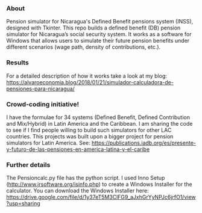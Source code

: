 ### About
Pension simulator for Nicaragua's Defined Benefit pensions system (INSS), designed with Tkinter. 
This repo builds a defined benefit (DB) pension simulator for Nicaragua’s social security system. It works as a software for Windows that allows users to simulate their future pension benefits under different scenarios (wage path, density of contributions, etc.). 

### Results
For a detailed description of how it works take a look at my blog:
https://alvaroeconomia.blog/2018/01/21/simulador-calculadora-de-pensiones-para-nicaragua/

### Crowd-coding initiative!
I have the formulae for 34 systems (Defined Benefit, Defined Contribution and Mix/Hybrid) in Latin America and the Caribbean. I am sharing the code to see if I find people willing to build such simulators for other LAC countries. This projects was built upon a bigger project for pension simulators for Latin America. See:
https://publications.iadb.org/es/presente-y-futuro-de-las-pensiones-en-america-latina-y-el-caribe

### Further details
The Pensioncalc.py file has the python script. I used Inno Setup (http://www.jrsoftware.org/isinfo.php) to create a Windows Installer for the calculator. 
You can download the Windows Installer here: https://drive.google.com/file/d/1y37eT5M3ClFG9_aJxhGrYyNPJc6jrfO1/view?usp=sharing
